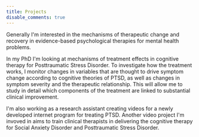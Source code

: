 ```yaml
---
title: Projects
disable_comments: true
---
```


Generally I'm interested in the mechanisms of therapeutic change and recovery in evidence-based psychological therapies for mental health problems.

In my PhD I'm looking at mechanisms of treatment effects in cognitive therapy for Posttraumatic Stress Disorder. 
To investigate how the treatment works, I monitor changes in variables that are thought to drive symptom change according to cognitive theories of PTSD, as well as changes in symptom severity and the therapeutic relationship. 
This will allow me to study in detail which components of the treatment are linked to substantial clinical improvement.

I'm also working as a research assistant creating videos for a newly developed internet program for treating PTSD. 
Another video project I'm invoved in aims to train clinical therapists in delivering the cognitive therapy for Social Anxiety Disorder and Posttraumatic Stress Disorder.
